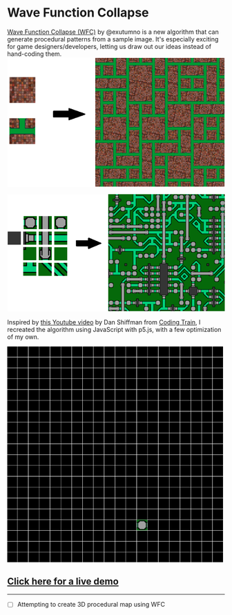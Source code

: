 # Wave Function Collapse

[Wave Function Collapse (WFC)](https://github.com/mxgmn/WaveFunctionCollapse) by @exutumno is a new algorithm that can generate procedural patterns from a sample image. It's especially exciting for game designers/developers, letting us draw out our ideas instead of hand-coding them.
![pipes](./assets/gif/pipes.png)

![circuits](./assets/gif/circuits.png)

Inspired by [this Youtube video](https://www.youtube.com/watch?v=rI_y2GAlQFM) by Dan Shiffman from [Coding Train](https://thecodingtrain.com/challenges/171-wave-function-collapse), I recreated the algorithm using JavaScript with p5.js, with a few optimization of my own.

<img src="./assets/gif/Animation.gif" width="500" height="500"/>

## [Click here for a live demo](https://hans-min.github.io/wave-function-collapse/)

---

- [ ] Attempting to create 3D procedural map using WFC
